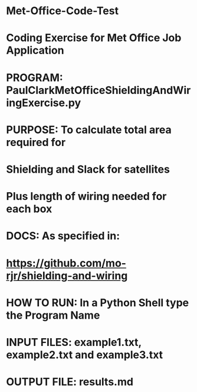 # Met-Office-Code-Test
# Coding Exercise for Met Office Job Application
# PROGRAM:         PaulClarkMetOfficeShieldingAndWiringExercise.py
# PURPOSE:         To calculate total area required for
#                  Shielding and Slack for satellites
#                  Plus length of wiring needed for each box
# DOCS:            As specified in: 
#                  https://github.com/mo-rjr/shielding-and-wiring 
#
# HOW TO RUN:      In a Python Shell type the Program Name
# INPUT FILES:     example1.txt, example2.txt and example3.txt
# OUTPUT FILE:     results.md

